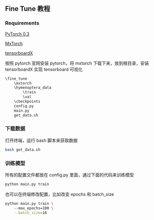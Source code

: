 ## Fine Tune 教程

### Requirements

[PyTorch 0.3](http://pytorch.org/)

[MxTorch](https://github.com/SherlockLiao/mxtorch)

[tensorboardX](https://github.com/lanpa/tensorboard-pytorch)

按照 pytorch 官网安装 pytorch，将 mxtorch 下载下来，放到根目录，安装 tensorboardX 实现 tensorboard 可视化

```bash
\fine_tune
	\mxtorch
	\hymenoptera_data
		\train
		\val
	\checkpoints
	config.py
	main.py
	get_data.sh
```



### 下载数据

打开终端，运行 bash 脚本来获取数据

```bash
bash get_data.sh
```



### 训练模型

所有的配置文件都放在 config.py 里面，通过下面的代码来训练模型

```bash
python main.py train
```

也可以在终端修改配置，比如改变 epochs 和 batch_size

```bash
python main.py train \ 
	--max_epochs=100 \
	--batch_size=16
```

